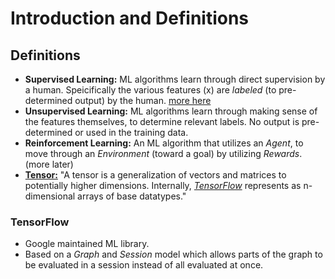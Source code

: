 # Introduction and Definitions

## Definitions

- **Supervised Learning:** ML algorithms learn through direct supervision by a human. Speicifically the various features (x) are _labeled_ (to pre-determined output) by the human. <a href="https://github.com/stall84/ml-basics-exercises-notes/blob/main/notes/definitions.md#description">more here</a>
- **Unsupervised Learning:** ML algorithms learn through making sense of the features themselves, to determine relevant labels. No output is pre-determined or used in the training data.
- **Reinforcement Learning:** An ML algorithm that utilizes an _Agent_, to move through an _Environment_ (toward a goal) by utilizing _Rewards_. (more later)
- [**Tensor:**](https://www.tensorflow.org/guide/tensor) "A tensor is a generalization of vectors and matrices to potentially higher dimensions. Internally, [_TensorFlow_](https://www.tensorflow.org) represents as n-dimensional arrays of base datatypes."

### TensorFlow

- Google maintained ML library.
- Based on a _Graph_ and _Session_ model which allows parts of the graph to be evaluated in a session instead of all evaluated at once.
